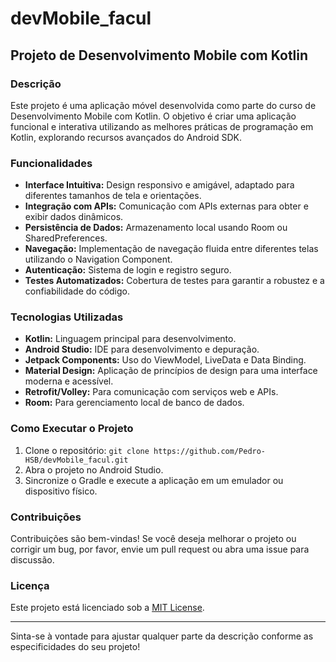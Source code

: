 # devMobile_facul

## Projeto de Desenvolvimento Mobile com Kotlin

### Descrição

Este projeto é uma aplicação móvel desenvolvida como parte do curso de Desenvolvimento Mobile com Kotlin. O objetivo é criar uma aplicação funcional e interativa utilizando as melhores práticas de programação em Kotlin, explorando recursos avançados do Android SDK.

### Funcionalidades

- **Interface Intuitiva:** Design responsivo e amigável, adaptado para diferentes tamanhos de tela e orientações.
- **Integração com APIs:** Comunicação com APIs externas para obter e exibir dados dinâmicos.
- **Persistência de Dados:** Armazenamento local usando Room ou SharedPreferences.
- **Navegação:** Implementação de navegação fluida entre diferentes telas utilizando o Navigation Component.
- **Autenticação:** Sistema de login e registro seguro.
- **Testes Automatizados:** Cobertura de testes para garantir a robustez e a confiabilidade do código.

### Tecnologias Utilizadas

- **Kotlin:** Linguagem principal para desenvolvimento.
- **Android Studio:** IDE para desenvolvimento e depuração.
- **Jetpack Components:** Uso do ViewModel, LiveData e Data Binding.
- **Material Design:** Aplicação de princípios de design para uma interface moderna e acessível.
- **Retrofit/Volley:** Para comunicação com serviços web e APIs.
- **Room:** Para gerenciamento local de banco de dados.

### Como Executar o Projeto

1. Clone o repositório: `git clone https://github.com/Pedro-HSB/devMobile_facul.git`
2. Abra o projeto no Android Studio.
3. Sincronize o Gradle e execute a aplicação em um emulador ou dispositivo físico.

### Contribuições

Contribuições são bem-vindas! Se você deseja melhorar o projeto ou corrigir um bug, por favor, envie um pull request ou abra uma issue para discussão.

### Licença

Este projeto está licenciado sob a [MIT License](LICENSE).

---

Sinta-se à vontade para ajustar qualquer parte da descrição conforme as especificidades do seu projeto!
